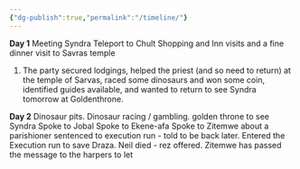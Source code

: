 ```yaml
---
{"dg-publish":true,"permalink":"/timeline/"}
---
```


**Day 1**
Meeting Syndra
Teleport to Chult
Shopping and Inn visits and a fine dinner
visit to Savras temple

1. The party secured lodgings, helped the priest (and so need to return) at the temple of Sarvas, raced some dinosaurs and won some coin, identified guides available, and wanted to return to see Syndra tomorrow at Goldenthrone.

**Day 2** 
Dinosaur pits.
Dinosaur racing / gambling.
golden throne to see Syndra
Spoke to Jobal
Spoke to Ekene-afa
Spoke to Zitemwe about a parishioner sentenced to execution run - told to be back later.
Entered the Execution run to save Draza.
Neil died - rez offered.
Zitemwe has passed the message to the harpers to let 









